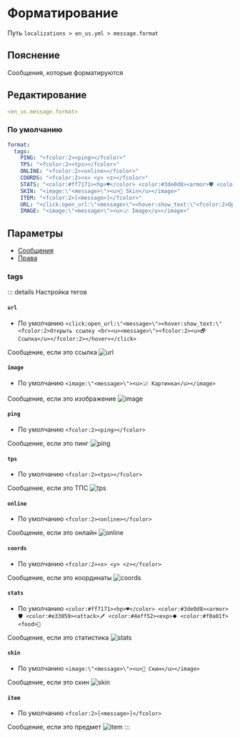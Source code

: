 # Форматирование
Путь `localizations > en_us.yml > message.format`

## Пояснение
Сообщения, которые форматируются

## Редактирование
```yaml
<en_us.message.format>
```

### По умолчанию
```yaml
format:
  tags:
    PING: "<fcolor:2><ping></fcolor>"
    TPS: "<fcolor:2><tps></fcolor>"
    ONLINE: "<fcolor:2><online></fcolor>"
    COORDS: "<fcolor:2><x> <y> <z></fcolor>"
    STATS: "<color:#ff7171><hp>♥</color> <color:#3de0d8><armor>🛡 <color:#e33059><attack>🗡 <color:#4eff52><exp>⏺ <color:#f0a01f><food>🍖"
    SKIN: "<image:\"<message>\"><u>👨 Skin</u></image>"
    ITEM: "<fcolor:2>[<message>]</fcolor>"
    URL: "<click:open_url:\"<message>\"><hover:show_text:\"<fcolor:2>Open url <br><u><message>\"><fcolor:2><u>🗗 Url</u></fcolor:2></hover></click>"
    IMAGE: "<image:\"<message>\"><u>🖃 Image</u></image>"
```

## Параметры

- [Сообщения](/ru/message/format/)
- [Права](/ru/permission/message/format/)

### tags

::: details Настройка тегов
#### `url`
- По умолчанию `<click:open_url:\"<message>\"><hover:show_text:\"<fcolor:2>Открыть ссылку <br><u><message>\"><fcolor:2><u>🗗 Ссылка</u></fcolor:2></hover></click>`

Сообщение, если это ссылка
![url](/url.png)

#### `image`
- По умолчанию `<image:\"<message>\"><u>🖃 Картинка</u></image>`

Сообщение, если это изображение
![image](/image.png)

#### `ping`
- По умолчанию `<fcolor:2><ping></fcolor>`

Сообщение, если это пинг
![ping](/ping.png)

#### `tps`
- По умолчанию `<fcolor:2><tps></fcolor>`

Сообщение, если это ТПС
![tps](/tps.png)

#### `online`
- По умолчанию `<fcolor:2><online></fcolor>`

Сообщение, если это онлайн
![online](/online.png)

#### `coords`
- По умолчанию `<fcolor:2><x> <y> <z></fcolor>`

Сообщение, если это координаты
![coords](/coords.png)

#### `stats`
- По умолчанию `<color:#ff7171><hp>♥</color> <color:#3de0d8><armor>🛡 <color:#e33059><attack>🗡 <color:#4eff52><exp>⏺ <color:#f0a01f><food>🍖`

Сообщение, если это статистика
![stats](/stats.png)

#### `skin`
- По умолчанию `<image:\"<message>\"><u>👨 Скин</u></image>`

Сообщение, если это скин
![skin](/skin.png)

#### `item`
- По умолчанию `<fcolor:2>[<message>]</fcolor>`

Сообщение, если это предмет
![item](/item.png)
:::